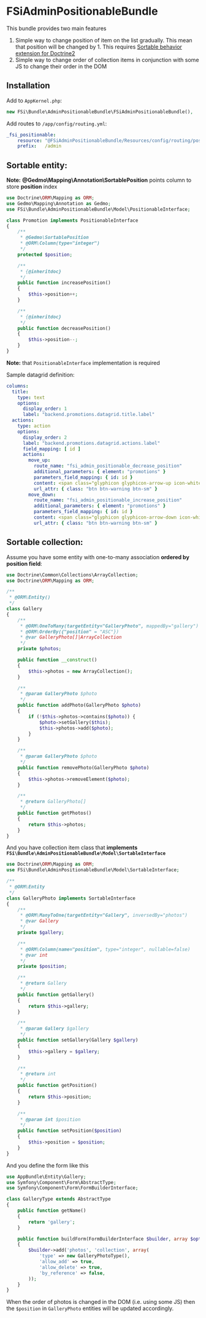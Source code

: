 # FSiAdminPositionableBundle

This bundle provides two main features

1. Simple way to change position of item on the list gradually. This mean that position will be changed by 1.
   This requires [Sortable behavior extension for Doctrine2](https://github.com/Atlantic18/DoctrineExtensions/blob/master/doc/sortable.md)
2. Simple way to change order of collection items in conjunction with some JS to change their order in the DOM 

## Installation

Add to `AppKernel.php`:

```php
new FSi\Bundle\AdminPositionableBundle\FSiAdminPositionableBundle(),
```

Add routes to `/app/config/routing.yml`:

```yml
_fsi_positionable:
    resource: "@FSiAdminPositionableBundle/Resources/config/routing/positionable.xml"
    prefix:   /admin
```

## Sortable entity:

**Note:** **@Gedmo\Mapping\Annotation\SortablePosition** points column to store **position** index

```php
use Doctrine\ORM\Mapping as ORM;
use Gedmo\Mapping\Annotation as Gedmo;
use FSi\Bundle\AdminPositionableBundle\Model\PositionableInterface;

class Promotion implements PositionableInterface
{
    /**
     * @Gedmo\SortablePosition
     * @ORM\Column(type="integer")
     */
    protected $position;

    /**
     * {@inheritdoc}
     */
    public function increasePosition()
    {
        $this->position++;
    }

    /**
     * {@inheritdoc}
     */
    public function decreasePosition()
    {
        $this->position--;
    }
}
```

**Note:** that `PositionableInterface` implementation is required

Sample datagrid definition:

```yml
columns:
  title:
    type: text
    options:
      display_order: 1
      label: "backend.promotions.datagrid.title.label"
  actions:
    type: action
    options:
      display_order: 2
      label: "backend.promotions.datagrid.actions.label"
      field_mapping: [ id ]
      actions:
        move_up:
          route_name: "fsi_admin_positionable_decrease_position"
          additional_parameters: { element: "promotions" }
          parameters_field_mapping: { id: id }
          content: <span class="glyphicon glyphicon-arrow-up icon-white"></span>
          url_attr: { class: "btn btn-warning btn-sm" }
        move_down:
          route_name: "fsi_admin_positionable_increase_position"
          additional_parameters: { element: "promotions" }
          parameters_field_mapping: { id: id }
          content: <span class="glyphicon glyphicon-arrow-down icon-white"></span>
          url_attr: { class: "btn btn-warning btn-sm" }
```

## Sortable collection:

Assume you have some entity with one-to-many association **ordered by position field**:

```php
use Doctrine\Common\Collections\ArrayCollection;
use Doctrine\ORM\Mapping as ORM;

/**
 * @ORM\Entity()
 */
class Gallery
{
    /**
     * @ORM\OneToMany(targetEntity="GalleryPhoto", mappedBy="gallery")
     * @ORM\OrderBy({"position" = "ASC"})
     * @var GalleryPhoto[]|ArrayCollection
     */
    private $photos;

    public function __construct()
    {
        $this->photos = new ArrayCollection();
    }

    /**
     * @param GalleryPhoto $photo
     */
    public function addPhoto(GalleryPhoto $photo)
    {
        if (!$this->photos->contains($photo)) {
            $photo->setGallery($this);
            $this->photos->add($photo);
        }
    }

    /**
     * @param GalleryPhoto $photo
     */
    public function removePhoto(GalleryPhoto $photo)
    {
        $this->photos->removeElement($photo);
    }

    /**
     * @return GalleryPhoto[]
     */
    public function getPhotos()
    {
        return $this->photos;
    }
}
```

And you have collection item class that **implements ``FSi\Bundle\AdminPositionableBundle\Model\SortableInterface``**

```php
use Doctrine\ORM\Mapping as ORM;
use FSi\Bundle\AdminPositionableBundle\Model\SortableInterface;

/**
 * @ORM\Entity
 */
class GalleryPhoto implements SortableInterface
{
    /**
     * @ORM\ManyToOne(targetEntity="Gallery", inversedBy="photos")
     * @var Gallery
     */
    private $gallery;

    /**
     * @ORM\Column(name="position", type="integer", nullable=false)
     * @var int
     */
    private $position;

    /**
     * @return Gallery
     */
    public function getGallery()
    {
        return $this->gallery;
    }

    /**
     * @param Gallery $gallery
     */
    public function setGallery(Gallery $gallery)
    {
        $this->gallery = $gallery;
    }

    /**
     * @return int
     */
    public function getPosition()
    {
        return $this->position;
    }

    /**
     * @param int $position
     */
    public function setPosition($position)
    {
        $this->position = $position;
    }
}
```

And you define the form like this

```php
use AppBundle\Entity\Gallery;
use Symfony\Component\Form\AbstractType;
use Symfony\Component\Form\FormBuilderInterface;

class GalleryType extends AbstractType
{
    public function getName()
    {
        return 'gallery';
    }

    public function buildForm(FormBuilderInterface $builder, array $options)
    {
        $builder->add('photos', 'collection', array(
            'type' => new GalleryPhotoType(),
            'allow_add' => true,
            'allow_delete' => true,
            'by_reference' => false,
        ));
    }
}
```

When the order of photos is changed in the DOM (i.e. using some JS) then the ``$position`` in ``GalleryPhoto`` entities
will be updated accordingly.
